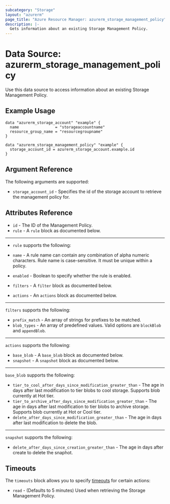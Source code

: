 ```yaml
---
subcategory: "Storage"
layout: "azurerm"
page_title: "Azure Resource Manager: azurerm_storage_management_policy"
description: |-
  Gets information about an existing Storage Management Policy.
---
```


# Data Source: azurerm_storage_management_policy

Use this data source to access information about an existing Storage Management Policy.

## Example Usage

```hcl
data "azurerm_storage_account" "example" {
  name                = "storageaccountname"
  resource_group_name = "resourcegroupname"
}

data "azurerm_storage_management_policy" "example" {
  storage_account_id = azurerm_storage_account.example.id
}
```

## Argument Reference

The following arguments are supported:

* `storage_account_id` - Specifies the id of the storage account to retrieve the management policy for.

## Attributes Reference

* `id` - The ID of the Management Policy.
* `rule` - A `rule` block as documented below.

---

* `rule` supports the following:

* `name` - A rule name can contain any combination of alpha numeric characters. Rule name is case-sensitive. It must be unique within a policy.
* `enabled` -  Boolean to specify whether the rule is enabled.
* `filters` - A `filter` block as documented below.
* `actions` - An `actions` block as documented below.

---

`filters` supports the following:

* `prefix_match` - An array of strings for prefixes to be matched.
* `blob_types` - An array of predefined values. Valid options are `blockBlob` and `appendBlob`.

---

`actions` supports the following:

* `base_blob` - A `base_blob` block as documented below.
* `snapshot` - A `snapshot` block as documented below.

---

`base_blob` supports the following:

* `tier_to_cool_after_days_since_modification_greater_than` - The age in days after last modification to tier blobs to cool storage. Supports blob currently at Hot tier.
* `tier_to_archive_after_days_since_modification_greater_than` - The age in days after last modification to tier blobs to archive storage. Supports blob currently at Hot or Cool tier.
* `delete_after_days_since_modification_greater_than` - The age in days after last modification to delete the blob.

---

`snapshot` supports the following:

* `delete_after_days_since_creation_greater_than` - The age in days after create to delete the snaphot.

## Timeouts

The `timeouts` block allows you to specify [timeouts](https://www.terraform.io/docs/configuration/resources.html#timeouts) for certain actions:

* `read` - (Defaults to 5 minutes) Used when retrieving the Storage Management Policy.
